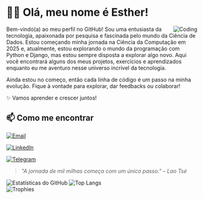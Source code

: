 # **👋🏻 Olá, meu nome é Esther!**

Bem-vindo(a) ao meu perfil no GitHub! <img align="right" alt="Coding" src="https://i.pinimg.com/originals/2a/53/65/2a53651a35816f499270d8275fd5318f.gif">
Sou uma entusiasta da tecnologia, apaixonada por pesquisa e fascinada pelo mundo da Ciência de Dados. Estou começando minha jornada na Ciência da Computação em 2025 e, atualmente, estou explorando o mundo da programação com Python e Django, mas estou sempre disposta a explorar algo novo. Aqui você encontrará alguns dos meus projetos, exercícios e aprendizados enquanto eu me aventuro nesse universo incrível da tecnologia.

Ainda estou no começo, então cada linha de código é um passo na minha evolução. Fique à vontade para explorar, dar feedbacks ou colaborar!

✨ Vamos aprender e crescer juntos!

## **📫 Como me encontrar**

[![Email](https://img.shields.io/badge/Email-D14836?style=for-the-badge&logo=gmail&logoColor=white)](mailto:esthervilanovacosta@gmail.com)

[![LinkedIn](https://img.shields.io/badge/-LinkedIn-blue?style=for-the-badge&logo=linkedin)](https://www.linkedin.com/in/esther-vila-nova-86a234352/)

[![Telegram](https://img.shields.io/badge/Telegram-2CA5E0?style=for-the-badge&logo=telegram&logoColor=white)](t.me/esthervn)

> *"A jornada de mil milhas começa com um único passo." – Lao Tsé*

![Estatísticas do GitHub](https://github-readme-stats.vercel.app/api?username=evncosta&show_icons=true&theme=radical)
![Top Langs](https://github-readme-stats.vercel.app/api/top-langs/?username=evncosta&layout=compact)  
![Trophies](https://github-profile-trophy.vercel.app/?username=evncosta&theme=radical)
